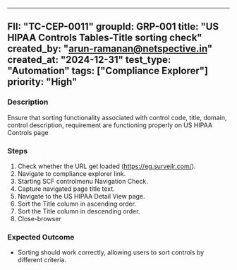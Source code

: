 ---
  FII: "TC-CEP-0011"
  groupId: GRP-001
  title: "US HIPAA Controls Tables-Title sorting check"
  created_by: "arun-ramanan@netspective.in"
  created_at:  "2024-12-31"
  test_type: "Automation"
  tags: ["Compliance Explorer"] 
  priority: "High"
  ---

  ### Description
  Ensure that sorting functionality associated with control code, title, domain, control description, requirement are functioning properly on US HIPAA Controls page

  ### Steps
  1. Check whether the URL get loaded (https://eg.surveilr.com/).
  2. Navigate to compliance explorer link.
  3. Starting SCF controlmenu Navigation Check.
  4. Capture navigated page title text.
  5. Navigate to the US HIPAA Detail View page.
  6. Sort the Title column in ascending order.
  7. Sort the Title column in descending order.
  8. Close-browser

  ### Expected Outcome
  -   Sorting should work correctly, allowing users to sort controls by different criteria.